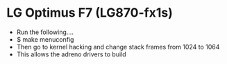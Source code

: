# LG Optimus F7 (LG870-fx1s)

- Run the following....
- $ make menuconfig
- Then go to kernel hacking and change stack frames from 1024 to 1064
- This allows the adreno drivers to build
